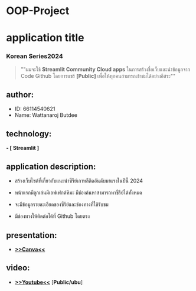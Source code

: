 # OOP-Project

# application title
### Korean Series2024
  > ""ผมจะใช้ **Streamlit Community Cloud apps** ในการสร้างชื่อเว็บและนำข้อมูลจาก Code Github  โดยการแชร์ **[Public]** เพื่อให้ทุกคนสามารถเข้าชมได้อย่างอิสระ""

## author:  
  * ID: 66114540621
  * Name: Wattanaroj Butdee
## technology: 
**- [ Streamlit ]**

## application description:

  - สร้างเว็บไซต์ที่เกี่ยวกับแนะนำซีรีย์เกาหลีติดอันดับมาแรงในปีนี้ 2024

  - หน้าแรกมีลูกเล่นมีเอฟเฟกต์หิมะ มีช่องค้นหาสามารถหาซีรีย์ได้ทั้งหมด

  - จะมีข้อมูลรายละเอียดของซีรีย์และช่องทางที่ใช้รับชม

  - มีช่องทางให้ติดต่อได้ที่ Github โดยตรง

## presentation: 
* [**>>Canva<<**](https://www.canva.com/design/DAF_Z-HELiw/2Gxte3HqvWy_Cwe08015Jw/view?utm_content=DAF_Z-HELiw&utm_campaign=designshare&utm_medium=link&utm_source=editor) 

## video:
* [**>>Youtube<<**](https://youtu.be/RXKSwjr8MAE) [**Public/ubu**]


